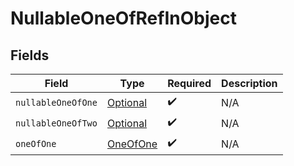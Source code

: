 # NullableOneOfRefInObject


## Fields

| Field                                                                 | Type                                                                  | Required                                                              | Description                                                           |
| --------------------------------------------------------------------- | --------------------------------------------------------------------- | --------------------------------------------------------------------- | --------------------------------------------------------------------- |
| `nullableOneOfOne`                                                    | [Optional<TypedObject1>](../../models/shared/TypedObject1.md)         | :heavy_check_mark:                                                    | N/A                                                                   |
| `nullableOneOfTwo`                                                    | [Optional<NullableOneOfTwo>](../../models/shared/NullableOneOfTwo.md) | :heavy_check_mark:                                                    | N/A                                                                   |
| `oneOfOne`                                                            | [OneOfOne](../../models/shared/OneOfOne.md)                           | :heavy_check_mark:                                                    | N/A                                                                   |